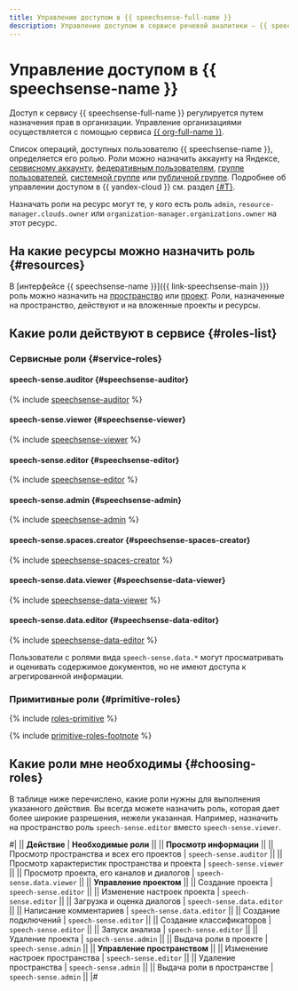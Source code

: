 ```yaml
---
title: Управление доступом в {{ speechsense-full-name }}
description: Управление доступом в сервисе речевой аналитики — {{ speechsense-full-name }}. Чтобы разрешить доступ к ресурсам сервиса {{ speechsense-name }}, назначьте пользователю нужные роли из приведенного списка.
---
```


# Управление доступом в {{ speechsense-name }}

Доступ к сервису {{ speechsense-full-name }} регулируется путем назначения прав в организации. Управление организациями осуществляется с помощью сервиса [{{ org-full-name }}](../../organization/).

Список операций, доступных пользователю {{ speechsense-name }}, определяется его ролью. Роли можно назначить аккаунту на Яндексе, [сервисному аккаунту](../../iam/concepts/users/service-accounts.md), [федеративным пользователям](../../iam/concepts/federations.md), [группе пользователей](../../organization/operations/manage-groups.md), [системной группе](../../iam/concepts/access-control/system-group.md) или [публичной группе](../../iam/concepts/access-control/public-group.md). Подробнее об управлении доступом в {{ yandex-cloud }} см. раздел [{#T}](../../iam/concepts/access-control/index.md).

Назначать роли на ресурс могут те, у кого есть роль `admin`, `resource-manager.clouds.owner` или `organization-manager.organizations.owner` на этот ресурс.

## На какие ресурсы можно назначить роль {#resources}

В [интерфейсе {{ speechsense-name }}]({{ link-speechsense-main }}) роль можно назначить на [пространство](../concepts/resources-hierarchy.md#space) или [проект](../concepts/resources-hierarchy.md#project). Роли, назначенные на пространство, действуют и на вложенные проекты и ресурсы.

## Какие роли действуют в сервисе {#roles-list}

### Сервисные роли {#service-roles}

#### speech-sense.auditor {#speechsense-auditor}

{% include [speechsense-auditor](../../_roles/speech-sense/auditor.md) %}

#### speech-sense.viewer {#speechsense-viewer}

{% include [speechsense-viewer](../../_roles/speech-sense/viewer.md) %}

#### speech-sense.editor {#speechsense-editor}

{% include [speechsense-editor](../../_roles/speech-sense/editor.md) %}

#### speech-sense.admin {#speechsense-admin}

{% include [speechsense-admin](../../_roles/speech-sense/admin.md) %}

#### speech-sense.spaces.creator {#speechsense-spaces-creator}

{% include [speechsense-spaces-creator](../../_roles/speech-sense/spaces/creator.md) %}

#### speech-sense.data.viewer {#speechsense-data-viewer}

{% include [speechsense-data-viewer](../../_roles/speech-sense/data/viewer.md) %}

#### speech-sense.data.editor {#speechsense-data-editor}

{% include [speechsense-data-editor](../../_roles/speech-sense/data/editor.md) %}

Пользователи с ролями вида `speech-sense.data.*` могут просматривать и оценивать содержимое документов, но не имеют доступа к агрегированной информации.

### Примитивные роли {#primitive-roles}

{% include [roles-primitive](../../_includes/roles-primitive.md) %}

{% include [primitive-roles-footnote](../../_includes/primitive-roles-footnote.md) %}

## Какие роли мне необходимы {#choosing-roles}

В таблице ниже перечислено, какие роли нужны для выполнения указанного действия. Вы всегда можете назначить роль, которая дает более широкие разрешения, нежели указанная. Например, назначить на пространство роль `speech-sense.editor` вместо `speech-sense.viewer`.

#|
|| **Действие** | **Необходимые роли** ||
|| **Просмотр информации** ||
|| Просмотр пространства и всех его проектов | `speech-sense.auditor` ||
|| Просмотр характеристик пространства и проекта | `speech-sense.viewer` ||
|| Просмотр проекта, его каналов и диалогов | `speech-sense.data.viewer` ||
|| **Управление проектом** ||
|| Создание проекта | `speech-sense.editor` ||
|| Изменение настроек проекта | `speech-sense.editor` ||
|| Загрузка и оценка диалогов | `speech-sense.data.editor` ||
|| Написание комментариев | `speech-sense.data.editor` ||
|| Создание подключений | `speech-sense.editor` ||
|| Создание классификаторов | `speech-sense.editor` ||
|| Запуск анализа | `speech-sense.editor` ||
|| Удаление проекта | `speech-sense.admin` ||
|| Выдача роли в проекте | `speech-sense.admin` ||
|| **Управление пространством** ||
|| Изменение настроек пространства | `speech-sense.editor` ||
|| Удаление пространства | `speech-sense.admin` ||
|| Выдача роли в пространстве | `speech-sense.admin` ||
|#
